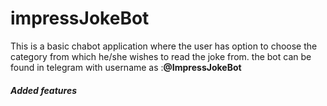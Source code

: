 # impressJokeBot
This is a basic chabot application where the user has option to choose the category from which he/she wishes to read the joke from.
the bot can be found in telegram with username as :**@ImpressJokeBot**

##### Added features
